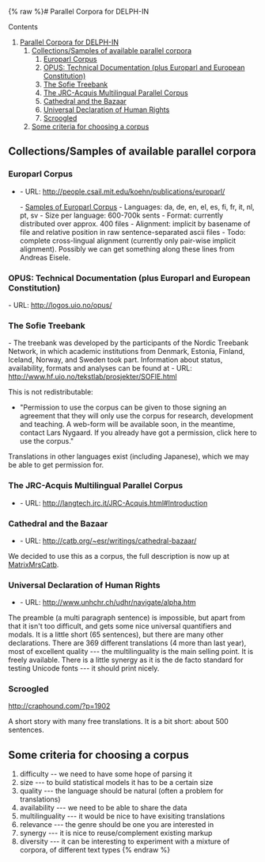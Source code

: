 {% raw %}# Parallel Corpora for DELPH-IN

Contents

1. [Parallel Corpora for DELPH-IN](https://delph-in.github.io/docs/summits/FeforParCorp)
   1. [Collections/Samples of available parallel
corpora](https://delph-in.github.io/docs/summits/FeforParCorp)
      1. [Europarl Corpus](https://delph-in.github.io/docs/summits/FeforParCorp)
      2. [OPUS: Technical Documentation (plus Europarl and European
Constitution)](https://delph-in.github.io/docs/summits/FeforParCorp)
      3. [The Sofie Treebank](https://delph-in.github.io/docs/summits/FeforParCorp)
      4. [The JRC-Acquis Multilingual Parallel
Corpus](https://delph-in.github.io/docs/summits/FeforParCorp)
      5. [Cathedral and the Bazaar](https://delph-in.github.io/docs/summits/FeforParCorp)
      6. [Universal Declaration of Human
Rights](https://delph-in.github.io/docs/summits/FeforParCorp)
      7. [Scroogled](https://delph-in.github.io/docs/summits/FeforParCorp)
   2. [Some criteria for choosing a
corpus](https://delph-in.github.io/docs/summits/FeforParCorp)

## Collections/Samples of available parallel corpora

### Europarl Corpus

- \- URL: <http://people.csail.mit.edu/koehn/publications/europarl/>
  
  \- [Samples of Europarl
Corpus](http://www.dfki.de/~frank/Europarl_sample) - Languages: da,
de, en, el, es, fi, fr, it, nl, pt, sv - Size per language: 600-700k
sents - Format: currently distributed over approx. 400 files -
Alignment: implicit by basename of file and relative position in raw
sentence-separated ascii files - Todo: complete cross-lingual
alignment (currently only pair-wise implicit alignment). Possibly we
can get something along these lines from Andreas Eisele.

### OPUS: Technical Documentation (plus Europarl and European Constitution)

\- URL: <http://logos.uio.no/opus/>

### The Sofie Treebank

\- The treebank was developed by the participants of the Nordic Treebank
Network, in which academic institutions from Denmark, Estonia, Finland,
Iceland, Norway, and Sweden took part. Information about status,
availability, formats and analyses can be found at - URL:
<http://www.hf.uio.no/tekstlab/prosjekter/SOFIE.html>

This is not redistributable:

- "Permission to use the corpus can be given to those signing an
agreement that they will only use the corpus for research,
development and teaching. A web-form will be available soon, in the
meantime, contact Lars Nygaard. If you already have got a
permission, click here to use the corpus."

Translations in other languages exist (including Japanese), which we may
be able to get permission for.

### The JRC-Acquis Multilingual Parallel Corpus

- \- URL: <http://langtech.jrc.it/JRC-Acquis.html#Introduction>

### Cathedral and the Bazaar

- \- URL: <http://catb.org/~esr/writings/cathedral-bazaar/>

We decided to use this as a corpus, the full description is now up at
[MatrixMrsCatb](https://delph-in.github.io/docs/matrix/MatrixMrsCatb).

### Universal Declaration of Human Rights

- \- URL: <http://www.unhchr.ch/udhr/navigate/alpha.htm>

The preamble (a multi paragraph sentence) is impossible, but apart from
that it isn't too difficult, and gets some nice universal quantifiers
and modals. It is a little short (65 sentences), but there are many
other declarations. There are 369 different translations (4 more than
last year), most of excellent quality --- the multilinguality is the
main selling point. It is freely available. There is a little synergy as
it is the de facto standard for testing Unicode fonts --- it should
print nicely.

### Scroogled

<http://craphound.com/?p=1902>

A short story with many free translations. It is a bit short: about 500
sentences.

## Some criteria for choosing a corpus

1. difficulty -- we need to have some hope of parsing it
2. size --- to build statistical models it has to be a certain size
3. quality --- the language should be natural (often a problem for
translations)
4. availability --- we need to be able to share the data
5. multilinguality --- it would be nice to have exisiting translations
6. relevance --- the genre should be one you are interested in
7. synergy --- it is nice to reuse/complement existing markup
8. diversity --- it can be interesting to experiment with a mixture of
corpora, of different text types
<update date omitted for speed>{% endraw %}